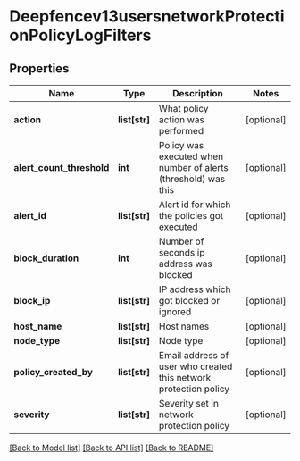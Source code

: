 # Deepfencev13usersnetworkProtectionPolicyLogFilters

## Properties
Name | Type | Description | Notes
------------ | ------------- | ------------- | -------------
**action** | **list[str]** | What policy action was performed | [optional] 
**alert_count_threshold** | **int** | Policy was executed when number of alerts (threshold) was this | [optional] 
**alert_id** | **list[str]** | Alert id for which the policies got executed | [optional] 
**block_duration** | **int** | Number of seconds ip address was blocked | [optional] 
**block_ip** | **list[str]** | IP address which got blocked or ignored | [optional] 
**host_name** | **list[str]** | Host names | [optional] 
**node_type** | **list[str]** | Node type | [optional] 
**policy_created_by** | **list[str]** | Email address of user who created this network protection policy | [optional] 
**severity** | **list[str]** | Severity set in network protection policy | [optional] 

[[Back to Model list]](../README.md#documentation-for-models) [[Back to API list]](../README.md#documentation-for-api-endpoints) [[Back to README]](../README.md)



